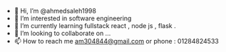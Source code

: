 - 👋 Hi, I’m @ahmedsaleh1998
- 👀 I’m interested in software engineering
- 🌱 I’m currently learning fullstack react , node js , flask .
- 💞️ I’m looking to collaborate on ...
- 📫 How to reach me am304844@gmail.com or phone : 01284824533

<!---
ahmedsaleh1998/ahmedsaleh1998 is a ✨ special ✨ repository because its `README.md` (this file) appears on your GitHub profile.
You can click the Preview link to take a look at your changes.
--->
